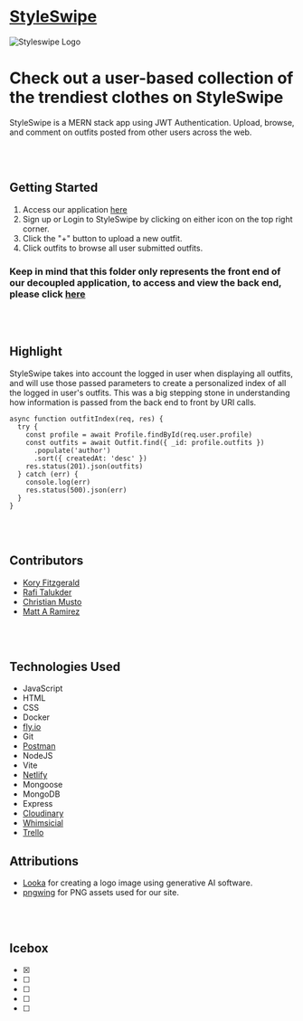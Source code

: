 # [StyleSwipe](https://style-swipe.netlify.app)

![Styleswipe Logo](../src/assets/landing_logo.png)

# Check out a user-based collection of the trendiest clothes on  StyleSwipe

<p>
  StyleSwipe is a MERN stack app using JWT Authentication. Upload, browse, and comment on outfits posted from other users across the web.
</p>
<br></br>

## Getting Started
1. Access our application [here](https://style-swipe.netlify.app)
2. Sign up or Login to StyleSwipe by clicking on either icon on the top right corner.
3. Click the "+" button to upload a new outfit.
3. Click outfits to browse all user submitted outfits.

### Keep in mind that this folder only represents the front end of our decoupled application, to access and view the back end, please click [here](https://github.com/korycfitz/StyleSwipe-back-end)

<br></br>

## Highlight
<p>
  StyleSwipe takes into account the logged in user when displaying all outfits, and will use those passed parameters to create a personalized index of all the logged in user's outfits. This was a big stepping stone in understanding how information is passed from the back end to front by URI calls. 
</p>

```
async function outfitIndex(req, res) {
  try {
    const profile = await Profile.findById(req.user.profile)
    const outfits = await Outfit.find({ _id: profile.outfits })
      .populate('author')
      .sort({ createdAt: 'desc' })
    res.status(201).json(outfits)
  } catch (err) {
    console.log(err)
    res.status(500).json(err)
  }
}
```
<br></br>

## Contributors
- [Kory Fitzgerald](https://github.com/korycfitz/)
- [Rafi Talukder](https://github.com/RT527/)
- [Christian Musto](https://github.com/officialmusto/)
- [Matt A Ramirez](https://github.com/mars-1002/)

<br></br>

## Technologies Used

- JavaScript
- HTML
- CSS
- Docker
- [fly.io](https://fly.io/)
- Git
- [Postman](https://www.postman.com/)
- NodeJS
- Vite
- [Netlify](https://www.netlify.com/)
- Mongoose
- MongoDB
- Express
- [Cloudinary](https://cloudinary.com/)
- [Whimsicial](https://whimsical.com/)
- [Trello](https://trello.com/)


## Attributions
- [Looka](https://looka.com/onboarding) for creating a logo image using generative AI software.
- [pngwing](https://www.pngwing.com/) for PNG assets used for our site.

<br></br>

## Icebox
* [x]
* [ ]
* [ ]
* [ ]
* [ ]
<br>